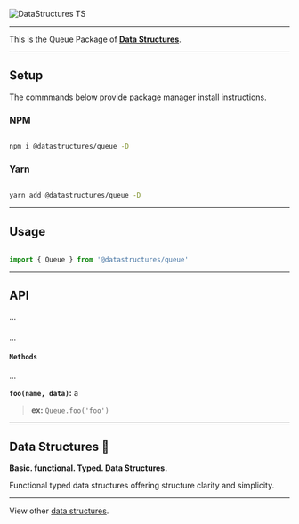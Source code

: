 ![DataStructures TS](https://jeffry.in/assets/datastructures-ts/datastructures.svg)

----


This is the Queue Package of [**Data Structures**](https://github.com/yowainwright/datastructures).

----

## Setup

The commmands below provide package manager install instructions. 

### NPM

```sh

npm i @datastructures/queue -D

```

### Yarn

```sh

yarn add @datastructures/queue -D

```

----

## Usage



```javascript

import { Queue } from '@datastructures/queue'


```


----

## API

...

#### 

...


#### `Methods`

...

**`foo(name, data)`:** a
> **ex:** `Queue.foo('foo')`



---

## Data Structures 🦄

**Basic. functional. Typed. Data Structures.**

Functional typed data structures offering structure clarity and simplicity.

---

View other [data structures](https://github.com/yowainwright/data-structures).


